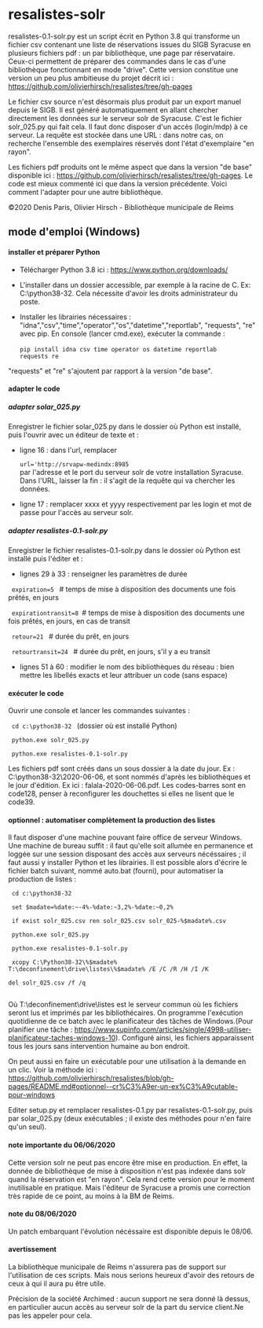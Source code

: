 # resalistes-solr
resalistes-0.1-solr.py est un script écrit en Python 3.8 qui transforme un fichier csv contenant une liste de réservations issues du SIGB Syracuse en plusieurs fichiers pdf : un par bibliothèque, une page par réservataire. Ceux-ci permettent de préparer des commandes dans le cas d'une bibliothèque fonctionnant en mode "drive". Cette version constitue une version un peu plus ambitieuse du projet décrit ici : https://github.com/olivierhirsch/resalistes/tree/gh-pages

Le fichier csv source n'est désormais plus produit par un export manuel depuis le SIGB. Il est généré automatiquement en allant chercher directement les données sur le serveur solr de Syracuse. C'est le fichier solr_025.py qui fait cela. Il faut donc disposer d'un accès (login/mdp) à ce serveur. La requête est stockée dans une URL : dans notre cas, on recherche l'ensemble des exemplaires réservés dont l'état d'exemplaire "en rayon".

Les fichiers pdf produits ont le même aspect que dans la version "de base" disponible ici : https://github.com/olivierhirsch/resalistes/tree/gh-pages. Le code est mieux commenté ici que dans la version précédente. Voici comment l'adapter pour une autre bibliothèque.

©2020 Denis Paris, Olivier Hirsch - Bibliothèque municipale de Reims 

<h2>mode d'emploi (Windows)</h2>

<h4>installer et préparer Python</h4>

- Télécharger Python 3.8 ici : https://www.python.org/downloads/

- L'installer dans un dossier accessible, par exemple à la racine de C. Ex: C:\python38-32. Cela nécessite d'avoir les droits administrateur du poste.

- Installer les librairies nécessaires : "idna","csv","time","operator","os","datetime","reportlab", "requests", "re" avec pip.  En console (lancer cmd.exe), exécuter la commande :
<br><br><code>pip install idna csv time operator os datetime reportlab requests re</code>

"requests" et "re" s'ajoutent par rapport à la version "de base".

<h4>adapter le code</h4><h5>adapter solar_025.py</h5> Enregistrer le fichier solar_025.py dans le dossier où Python est installé, puis l'ouvrir avec un éditeur de texte et :

- ligne 16 : dans l'url, remplacer 
<br><code> url='http://srvapw-medindx:8985 </code><br> par l'adresse et le port du serveur solr de votre installation Syracuse. Dans l'URL, laisser la fin : il s'agit de la requête qui va chercher les données.

- ligne 17 : remplacer xxxx et yyyy respectivement par les login et mot de passe pour l'accès au serveur solr.

<h5>adapter resalistes-0.1-solr.py</h5> Enregistrer le fichier resalistes-0.1-solr.py dans le dossier où Python est installé puis l'éditer et :

- lignes 29 à 33 : renseigner les paramètres de durée

 <code> expiration=5 </code> # temps de mise à disposition des documents une fois prêtés, en jours

  <code> expirationtransit=8 </code># temps de mise à disposition des documents une fois prêtés, en jours, en cas de transit

  <code> retour=21 </code> # durée du prêt, en jours

  <code> retourtransit=24 </code> # durée du prêt, en jours, s'il y a eu transit

- lignes 51 à 60 : modifier le nom des bibliothèques du réseau : bien mettre les libellés exacts et leur attribuer un code (sans espace)

<h4>exécuter le code</h4> Ouvrir une console et lancer les commandes suivantes :

<code> cd c:\python38-32 </code> (dossier où est installé Python)

<code> python.exe solr_025.py </code>

<code> python.exe resalistes-0.1-solr.py </code>

Les fichiers pdf sont créés dans un sous dossier à la date du jour. Ex : C:\python38-32\2020-06-06, et sont nommés d'après les bibliothèques et le jour d'édition. Ex ici : falala-2020-06-06.pdf. Les codes-barres sont en code128, penser à reconfigurer les douchettes si elles ne lisent que le code39.

<h4>optionnel : automatiser complètement la production des listes</h4> Il faut disposer d'une machine pouvant faire office de serveur Windows. Une machine de bureau suffit : il faut qu'elle soit allumée en permanence et loggée sur une session disposant des accès aux serveurs nécéssaires ; il faut aussi y installer Python et les librairies. Il est possible alors d'écrire le fichier batch suivant, nommé auto.bat (fourni), pour automatiser la production de listes :
<br>
<code>
<div> cd c:\python38-32 </div>
<div> set $madate=%date:~-4%-%date:~3,2%-%date:~0,2%  </div>
<div> if exist solr_025.csv ren solr_025.csv solr_025-%$madate%.csv</div>
<div> python.exe solr_025.py </div>
<div> python.exe resalistes-0.1-solr.py </div>
<div> xcopy C:\Python38-32\%$madate% T:\deconfinement\drive\listes\%$madate% /E /C /R /H /I /K </div>
<div>del solr_025.csv /f /q</div>
</code>

Où T:\deconfinement\drive\listes est le serveur commun où les fichiers seront lus et imprimés par les bibliothécaires. On programme l'exécution quotidienne de ce batch avec le planificateur des tâches de Windows.(Pour planifier une tâche : https://www.supinfo.com/articles/single/4998-utiliser-planificateur-taches-windows-10). Configuré ainsi, les fichiers apparaissent tous les jours sans intervention humaine au bon endroit.

On peut aussi en faire un exécutable pour une utilisation à la demande en un clic. Voir la méthode ici :
https://github.com/olivierhirsch/resalistes/blob/gh-pages/README.md#optionnel--cr%C3%A9er-un-ex%C3%A9cutable-pour-windows

Editer setup.py et remplacer resalistes-0.1.py par resalistes-0.1-solr.py, puis par solar_025.py (deux exécutables ; il existe des méthodes pour n'en faire qu'un seul).

<h4>note importante du 06/06/2020</h4>Cette version solr ne peut pas encore être mise en production. En effet, la donnée de bibliothèque de mise à disposition n'est pas indexée dans solr quand la réservation est "en rayon". Cela rend cette version pour le moment inutilisable en pratique. Mais l'éditeur de Syracuse a promis une correction très rapide de ce point, au moins à la BM de Reims.

<h4>note du 08/06/2020</h4>Un patch embarquant l'évolution nécéssaire est disponible depuis le 08/06.

<h4>avertissement</h4>La bibliothèque municipale de Reims n'assurera pas de support sur l'utilisation de ces scripts. Mais nous serions heureux d'avoir des retours de ceux à qui il aura pu être utile.

Précision de la société Archimed : aucun support ne sera donné là dessus, en particulier aucun accès au serveur solr de la part du service client.Ne pas les appeler pour cela.
